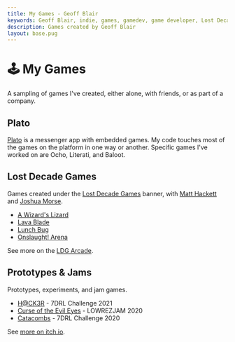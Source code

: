 ```yaml
---
title: My Games - Geoff Blair
keywords: Geoff Blair, indie, games, gamedev, game developer, Lost Decade Games, LDG, blog
description: Games created by Geoff Blair
layout: base.pug
---
```

# 🕹️ My Games

A sampling of games I've created, either alone, with friends, or as part of a company.

## Plato

[Plato](https://www.platoapp.com) is a messenger app with embedded games. My code touches most of the games on the platform in one way or another. Specific games I've worked on are Ocho, Literati, and Baloot.

## Lost Decade Games

Games created under the [Lost Decade Games](http://www.lostdecadegames.com) banner, with [Matt Hackett](http://www.richtaur.com) and [Joshua Morse](http://jmflava.com/#/welcome).

* [A Wizard's Lizard](http://www.wizardslizard.com)
* [Lava Blade](http://arcade.lostdecadegames.com/lava-blade/)
* [Lunch Bug](http://arcade.lostdecadegames.com/lunch-bug/)
* [Onslaught! Arena](http://arcade.lostdecadegames.com/onslaught-arena/)

See more on the [LDG Arcade](http://arcade.lostdecadegames.com).

## Prototypes & Jams

Prototypes, experiments, and jam games.

* [H@CK3R](https://gosub.itch.io/hacker) - 7DRL Challenge 2021
* [Curse of the Evil Eyes](https://gosub.itch.io/evil-eyes) - LOWREZJAM 2020
* [Catacombs](https://gosub.itch.io/catacombs) - 7DRL Challenge 2020

See [more on itch.io](https://gosub.itch.io).
